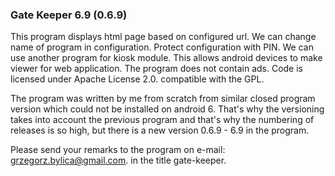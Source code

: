 ### Gate Keeper 6.9 (0.6.9)

This program displays html page based on configured url.
We can change name of program in configuration.
Protect configuration with PIN.
We can use another program for kiosk module.
This allows android devices to make viewer for web application.
The program does not contain ads.
Code is licensed under Apache License 2.0. compatible with the GPL.

The program was written by me from scratch from similar closed program version which could not be installed on android 6. That's why the versioning takes into account the previous program and that's why the numbering of releases is so high, but there is a new version 0.6.9 - 6.9 in the program.

Please send your remarks to the program on e-mail: grzegorz.bylica@gmail.com.
in the title gate-keeper.
